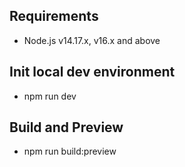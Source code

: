 ## Requirements

- Node.js v14.17.x, v16.x and above

## Init local dev environment

- npm run dev

## Build and Preview

- npm run build:preview
